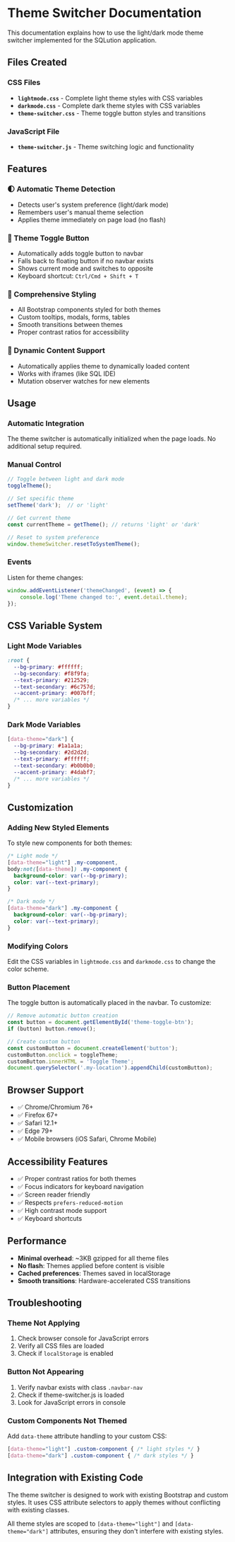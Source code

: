# Theme Switcher Documentation

This documentation explains how to use the light/dark mode theme switcher implemented for the SQLution application.

## Files Created

### CSS Files
- **`lightmode.css`** - Complete light theme styles with CSS variables
- **`darkmode.css`** - Complete dark theme styles with CSS variables  
- **`theme-switcher.css`** - Theme toggle button styles and transitions

### JavaScript File
- **`theme-switcher.js`** - Theme switching logic and functionality

## Features

### 🌓 Automatic Theme Detection
- Detects user's system preference (light/dark mode)
- Remembers user's manual theme selection
- Applies theme immediately on page load (no flash)

### 🎯 Theme Toggle Button
- Automatically adds toggle button to navbar
- Falls back to floating button if no navbar exists
- Shows current mode and switches to opposite
- Keyboard shortcut: `Ctrl/Cmd + Shift + T`

### 🎨 Comprehensive Styling
- All Bootstrap components styled for both themes
- Custom tooltips, modals, forms, tables
- Smooth transitions between themes
- Proper contrast ratios for accessibility

### 🔄 Dynamic Content Support
- Automatically applies theme to dynamically loaded content
- Works with iframes (like SQL IDE)
- Mutation observer watches for new elements

## Usage

### Automatic Integration
The theme switcher is automatically initialized when the page loads. No additional setup required.

### Manual Control
```javascript
// Toggle between light and dark mode
toggleTheme();

// Set specific theme
setTheme('dark');  // or 'light'

// Get current theme
const currentTheme = getTheme(); // returns 'light' or 'dark'

// Reset to system preference
window.themeSwitcher.resetToSystemTheme();
```

### Events
Listen for theme changes:
```javascript
window.addEventListener('themeChanged', (event) => {
    console.log('Theme changed to:', event.detail.theme);
});
```

## CSS Variable System

### Light Mode Variables
```css
:root {
  --bg-primary: #ffffff;
  --bg-secondary: #f8f9fa;
  --text-primary: #212529;
  --text-secondary: #6c757d;
  --accent-primary: #007bff;
  /* ... more variables */
}
```

### Dark Mode Variables
```css
[data-theme="dark"] {
  --bg-primary: #1a1a1a;
  --bg-secondary: #2d2d2d;
  --text-primary: #ffffff;
  --text-secondary: #b0b0b0;
  --accent-primary: #4dabf7;
  /* ... more variables */
}
```

## Customization

### Adding New Styled Elements
To style new components for both themes:

```css
/* Light mode */
[data-theme="light"] .my-component,
body:not([data-theme]) .my-component {
  background-color: var(--bg-primary);
  color: var(--text-primary);
}

/* Dark mode */
[data-theme="dark"] .my-component {
  background-color: var(--bg-primary);
  color: var(--text-primary);
}
```

### Modifying Colors
Edit the CSS variables in `lightmode.css` and `darkmode.css` to change the color scheme.

### Button Placement
The toggle button is automatically placed in the navbar. To customize:

```javascript
// Remove automatic button creation
const button = document.getElementById('theme-toggle-btn');
if (button) button.remove();

// Create custom button
const customButton = document.createElement('button');
customButton.onclick = toggleTheme;
customButton.innerHTML = 'Toggle Theme';
document.querySelector('.my-location').appendChild(customButton);
```

## Browser Support

- ✅ Chrome/Chromium 76+
- ✅ Firefox 67+
- ✅ Safari 12.1+
- ✅ Edge 79+
- ✅ Mobile browsers (iOS Safari, Chrome Mobile)

## Accessibility Features

- ✅ Proper contrast ratios for both themes
- ✅ Focus indicators for keyboard navigation
- ✅ Screen reader friendly
- ✅ Respects `prefers-reduced-motion`
- ✅ High contrast mode support
- ✅ Keyboard shortcuts

## Performance

- **Minimal overhead**: ~3KB gzipped for all theme files
- **No flash**: Themes applied before content is visible
- **Cached preferences**: Themes saved in localStorage
- **Smooth transitions**: Hardware-accelerated CSS transitions

## Troubleshooting

### Theme Not Applying
1. Check browser console for JavaScript errors
2. Verify all CSS files are loaded
3. Check if `localStorage` is enabled

### Button Not Appearing
1. Verify navbar exists with class `.navbar-nav`
2. Check if theme-switcher.js is loaded
3. Look for JavaScript errors in console

### Custom Components Not Themed
Add `data-theme` attribute handling to your custom CSS:
```css
[data-theme="light"] .custom-component { /* light styles */ }
[data-theme="dark"] .custom-component { /* dark styles */ }
```

## Integration with Existing Code

The theme switcher is designed to work with existing Bootstrap and custom styles. It uses CSS attribute selectors to apply themes without conflicting with existing classes.

All theme styles are scoped to `[data-theme="light"]` and `[data-theme="dark"]` attributes, ensuring they don't interfere with existing styles.